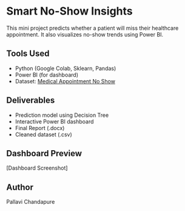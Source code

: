 # Smart No-Show Insights

This mini project predicts whether a patient will miss their healthcare appointment. It also visualizes no-show trends using Power BI.

## Tools Used
- Python (Google Colab, Sklearn, Pandas)
- Power BI (for dashboard)
- Dataset: [Medical Appointment No Show](https://www.kaggle.com/joniarroba/noshowappointments)

## Deliverables
- Prediction model using Decision Tree
- Interactive Power BI dashboard
- Final Report (.docx)
- Cleaned dataset (.csv)

## Dashboard Preview
[Dashboard Screenshot]

## Author
Pallavi Chandapure
